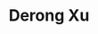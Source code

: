 ---
layout: page
title: Derong Xu
description: Physicist at BNL, DOE Early Career Awardee
img: assets/img/xu.png
redirect: https://www.linkedin.com/in/derong-xu-99baa627a/
importance: 1
category: Alumni
---